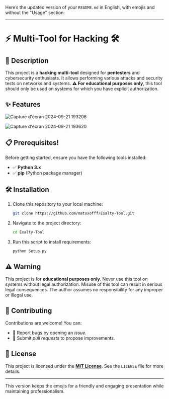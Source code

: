 Here’s the updated version of your `README.md` in English, with emojis and without the "Usage" section:

---

# ⚡ Multi-Tool for Hacking 🛠️

## 🚀 Description

This project is a **hacking multi-tool** designed for **pentesters** and cybersecurity enthusiasts. It allows performing various attacks and security tests on networks and systems. **⚠️ For educational purposes only**, this tool should only be used on systems for which you have explicit authorization.

## ✨ Features

![Capture d'écran 2024-09-21 193206](https://github.com/user-attachments/assets/42c1db92-e099-4ce3-8dd0-82ef190ee38b)

![Capture d'écran 2024-09-21 193620](https://github.com/user-attachments/assets/786031d7-1401-49af-9314-353183d4ca6a)


## 📋 Prerequisites!


Before getting started, ensure you have the following tools installed:

- ✅ **Python 3.x**
- ✅ **pip** (Python package manager)

## 🛠️ Installation

1. Clone this repository to your local machine:
   ```bash
   git clone https://github.com/matoxofff/Exalty-Tool.git
   ```

2. Navigate to the project directory:
   ```bash
   cd Exalty-Tool
   ```

4. Run this script to install requirements:
   ```bash
   python Setup.py
   ```

## ⚠️ Warning

This project is for **educational purposes only**. Never use this tool on systems without legal authorization. Misuse of this tool can result in serious legal consequences. The author assumes no responsibility for any improper or illegal use.

## 🤝 Contributing

Contributions are welcome! You can:

- 🐛 Report bugs by opening an *issue*.
- 🚀 Submit *pull requests* to propose improvements.

## 📄 License

This project is licensed under the **[MIT License](LICENSE)**. See the `LICENSE` file for more details.

---

This version keeps the emojis for a friendly and engaging presentation while maintaining professionalism.
